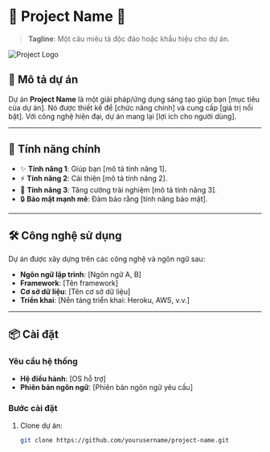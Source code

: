 # 🌟 Project Name 🌟

> **Tagline**: Một câu miêu tả độc đáo hoặc khẩu hiệu cho dự án.

![Project Logo](link-to-logo.png)

## 🚀 Mô tả dự án

Dự án **Project Name** là một giải pháp/ứng dụng sáng tạo giúp bạn [mục tiêu của dự án]. Nó được thiết kế để [chức năng chính] và cung cấp [giá trị nổi bật]. Với công nghệ hiện đại, dự án mang lại [lợi ích cho người dùng].

---

## 🎯 Tính năng chính

- ✨ **Tính năng 1**: Giúp bạn [mô tả tính năng 1].
- ⚡ **Tính năng 2**: Cải thiện [mô tả tính năng 2].
- 🎨 **Tính năng 3**: Tăng cường trải nghiệm [mô tả tính năng 3].
- 🔒 **Bảo mật mạnh mẽ**: Đảm bảo rằng [tính năng bảo mật].

---

## 🛠️ Công nghệ sử dụng

Dự án được xây dựng trên các công nghệ và ngôn ngữ sau:

- **Ngôn ngữ lập trình**: [Ngôn ngữ A, B]
- **Framework**: [Tên framework]
- **Cơ sở dữ liệu**: [Tên cơ sở dữ liệu]
- **Triển khai**: [Nền tảng triển khai: Heroku, AWS, v.v.]
  
---

## 📦 Cài đặt

### Yêu cầu hệ thống
- **Hệ điều hành**: [OS hỗ trợ]
- **Phiên bản ngôn ngữ**: [Phiên bản ngôn ngữ yêu cầu]

### Bước cài đặt

1. Clone dự án:
   ```bash
   git clone https://github.com/yourusername/project-name.git
